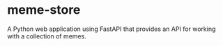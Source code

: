 # meme-store
A Python web application using FastAPI that provides an API for working with a collection of memes. 
